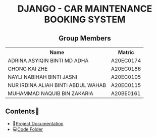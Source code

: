 <h1 align='center'>DJANGO - CAR MAINTENANCE BOOKING SYSTEM</h1>

<h2 align='center'>Group Members </h2>
<table align='center'>
  <tr>
    <th>Name</th>
    <th>Matric</th>
  </tr>
  <tr>
    <td>ADRINA ASYIQIN BINTI MD ADHA</td>
    <td>A20EC0174</td>
  </tr>
  <tr>
    <td>CHONG KAI ZHE</td>
    <td>A20EC0186</td>
  </tr>
  <tr>
    <td>NAYLI NABIHAH BINTI JASNI</td>
    <td>A20EC0105</td>
  </tr>
  <tr>
    <td>NUR IRDINA ALIAH BINTI ABDUL WAHAB</td>
    <td>A20EC0115</td>
  </tr>
  <tr>
    <td>MUHAMMAD NAQUIB BIN ZAKARIA</td>
    <td>A20BE0161</td>
  </tr>
</table>

## Contents📝
- 📑[Project Documentation](https://github.com/drshahizan/learn-django/blob/2847fbfc2d6e04aee48f308f1bc74097261dcd85/materials/assignment/submission/CodeX/Project_Documentation.md)
- 💻[Code Folder](https://github.com/drshahizan/learn-django/tree/2847fbfc2d6e04aee48f308f1bc74097261dcd85/materials/assignment/submission/CodeX/cms)

